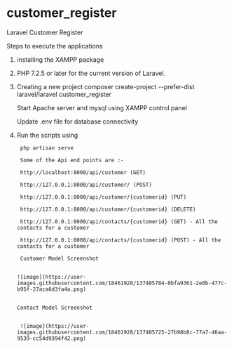 # customer_register
 Laravel Customer Register

Steps to execute the applications
1. installing the XAMPP package
2. PHP 7.2.5 or later for the current version of Laravel.
3. Creating a new project
    composer create-project --prefer-dist laravel/laravel customer_register
    
    Start Apache server and mysql using XAMPP control panel
    
    Update .env file for database connectivity
    
4. Run the scripts using

        php artisan serve  
        
        Some of the Api end points are :-
        
        http://localhost:8000/api/customer (GET)
        
        http://127.0.0.1:8000/api/customer/ (POST)
        
        http://127.0.0.1:8000/api/customer/{customerid} (PUT)
        
        http://127.0.0.1:8000/api/customer/{customerid} (DELETE)
        
        http://127.0.0.1:8000/api/contacts/{customerid} (GET) - All the contacts for a customer
        
        http://127.0.0.1:8000/api/contacts/{customerid} (POST) - All the contacts for a customer
        
        Customer Model Screenshot
        
        
       ![image](https://user-images.githubusercontent.com/18461928/137405784-0bfa9361-2e0b-477c-b95f-27aca6d3fa4a.png)
       
       
       Contact Model Screenshot


        ![image](https://user-images.githubusercontent.com/18461928/137405725-27b98b8c-77a7-46aa-9539-cc54d9394f42.png)

        
    
